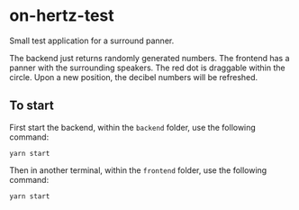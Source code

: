 # on-hertz-test

Small test application for a surround panner.

The backend just returns randomly generated numbers. The frontend has a panner with the surrounding speakers. The red dot is draggable within the circle. Upon a new position, the decibel numbers will be refreshed.


## To start

First start the backend, within the `backend` folder, use the following command:

```
yarn start
```

Then in another terminal, within the `frontend` folder, use the following command:

```
yarn start
```